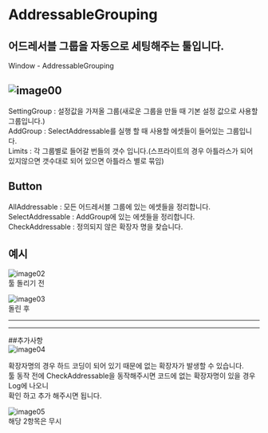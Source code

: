# AddressableGrouping
## 어드레서블 그룹을 자동으로 세팅해주는 툴입니다.  
  
Window - AddressableGrouping  
  
![image00](https://user-images.githubusercontent.com/73415970/125284851-ef828b00-e354-11eb-83de-fdc559b3eeec.PNG)
---
SettingGroup : 설정값을 가져올 그룹(새로운 그룹을 만들 때 기본 설정 값으로 사용할 그룹입니다.)  
AddGroup : SelectAddressable를 실행 할 때 사용할 에셋들이 들어있는 그룹입니다.  
Limits : 각 그룹별로 들어갈 번들의 갯수 입니다.(스프라이트의 경우 아틀라스가 되어 있지않으면 갯수대로 되어 있으면 아틀라스 별로 묶임)  
  
## Button  
AllAddressable : 모든 어드레서블 그룹에 있는 에셋들을 정리합니다.  
SelectAddressable : AddGroup에 있는 에셋들을 정리합니다.  
CheckAddressable : 정의되지 않은 확장자 명을 찾습니다.  

## 예시
![image02](https://user-images.githubusercontent.com/73415970/125286209-826ff500-e356-11eb-8d1a-b2c783ab80db.PNG)  
툴 돌리기 전
  
![image03](https://user-images.githubusercontent.com/73415970/125286237-8b60c680-e356-11eb-99ac-86aef0a2ccab.PNG)  
돌린 후  

---  
---  
##추가사항  
![image04](https://user-images.githubusercontent.com/73415970/125286464-cbc04480-e356-11eb-9924-e5a21a251601.PNG)  
  
확장자명의 경우 하드 코딩이 되어 있기 때문에 없는 확장자가 발생할 수 있습니다.  
툴 동작 전에 CheckAddressable을 동작해주시면 코드에 없는 확장자명이 있을 경우 Log에 나오니  
확인 하고 추가 해주시면 됩니다.  
  
![image05](https://user-images.githubusercontent.com/73415970/125286940-4f7a3100-e357-11eb-9fa9-05296af284ed.PNG)  
해당 2항목은 무시  


